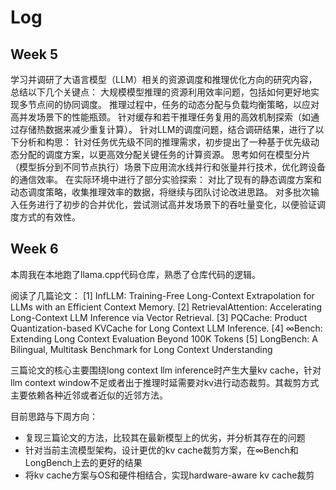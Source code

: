 # Log

## Week 5

学习并调研了大语言模型（LLM）相关的资源调度和推理优化方向的研究内容，总结以下几个关键点：
大规模模型推理的资源利用效率问题，包括如何更好地实现多节点间的协同调度。
推理过程中，任务的动态分配与负载均衡策略，以应对高并发场景下的性能瓶颈。
针对缓存和若干推理任务复用的高效机制探索（如通过存储热数据来减少重复计算）。
针对LLM的调度问题，结合调研结果，进行了以下分析和构思：
针对任务优先级不同的推理需求，初步提出了一种基于优先级动态分配的调度方案，以更高效分配关键任务的计算资源。
思考如何在模型分片（模型拆分到不同节点执行）场景下应用流水线并行和张量并行技术，优化跨设备的通信效率。
在实际环境中进行了部分实验探索：
对比了现有的静态调度方案和动态调度策略，收集推理效率的数据，将继续与团队讨论改进思路。
对多批次输入任务进行了初步的合并优化，尝试测试高并发场景下的吞吐量变化，以便验证调度方式的有效性。

## Week 6

本周我在本地跑了llama.cpp代码仓库，熟悉了仓库代码的逻辑。

阅读了几篇论文：
[1] InfLLM: Training-Free Long-Context Extrapolation for LLMs with an Efficient Context Memory.
[2] RetrievalAttention: Accelerating Long-Context LLM Inference via Vector Retrieval.
[3] PQCache: Product Quantization-based KVCache for Long Context LLM Inference.
[4] ∞Bench: Extending Long Context Evaluation Beyond 100K Tokens
[5] LongBench: A Bilingual, Multitask Benchmark for Long Context Understanding

三篇论文的核心主要围绕long context llm inference时产生大量kv cache，针对llm context window不足或者出于推理时延需要对kv进行动态裁剪。其裁剪方式主要依赖各种近邻或者近似的近邻方法。

目前思路与下周方向：
- 复现三篇论文的方法，比较其在最新模型上的优劣，并分析其存在的问题
- 针对当前主流模型架构，设计更优的kv cache裁剪方案，在∞Bench和LongBench上去的更好的结果
- 将kv cache方案与OS和硬件相结合，实现hardware-aware kv cache裁剪

